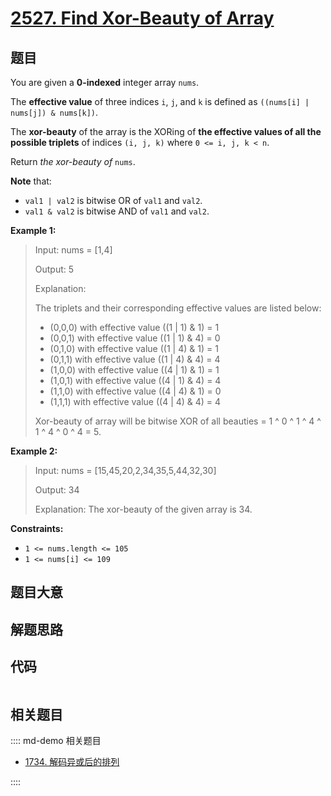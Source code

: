 # [2527. Find Xor-Beauty of Array](https://leetcode.com/problems/find-xor-beauty-of-array/)

## 题目

You are given a **0-indexed** integer array `nums`.

The **effective value** of three indices `i`, `j`, and `k` is defined as
`((nums[i] | nums[j]) & nums[k])`.

The **xor-beauty** of the array is the XORing of **the effective values of all
the possible triplets** of indices `(i, j, k)` where `0 <= i, j, k < n`.

Return _the xor-beauty of_ `nums`.

**Note** that:

  * `val1 | val2` is bitwise OR of `val1` and `val2`.
  * `val1 & val2` is bitwise AND of `val1` and `val2`.



**Example 1:**

> Input: nums = [1,4]
> 
> Output: 5
> 
> Explanation: 
> 
> The triplets and their corresponding effective values are listed below:
> - (0,0,0) with effective value ((1 | 1) & 1) = 1
> - (0,0,1) with effective value ((1 | 1) & 4) = 0
> - (0,1,0) with effective value ((1 | 4) & 1) = 1
> - (0,1,1) with effective value ((1 | 4) & 4) = 4
> - (1,0,0) with effective value ((4 | 1) & 1) = 1
> - (1,0,1) with effective value ((4 | 1) & 4) = 4
> - (1,1,0) with effective value ((4 | 4) & 1) = 0
> - (1,1,1) with effective value ((4 | 4) & 4) = 4 
> 
> Xor-beauty of array will be bitwise XOR of all beauties = 1 ^ 0 ^ 1 ^ 4 ^ 1 ^ 4 ^ 0 ^ 4 = 5.

**Example 2:**

> Input: nums = [15,45,20,2,34,35,5,44,32,30]
> 
> Output: 34
> 
> Explanation: The xor-beauty of the given array is 34.

**Constraints:**

  * `1 <= nums.length <= 105`
  * `1 <= nums[i] <= 109`


## 题目大意

## 解题思路

## 代码

```javascript

```

## 相关题目

:::: md-demo 相关题目
- [1734. 解码异或后的排列](https://leetcode.com/problems/decode-xored-permutation)

::::
